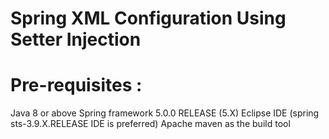 # Spring XML Configuration Using Setter Injection

# Pre-requisites :
  Java 8 or above
  Spring framework 5.0.0 RELEASE (5.X)
  Eclipse IDE (spring sts-3.9.X.RELEASE IDE is preferred)
  Apache maven as the build tool

